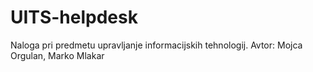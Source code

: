 # UITS-helpdesk
Naloga pri predmetu upravljanje informacijskih tehnologij.
Avtor: Mojca Orgulan, Marko Mlakar

